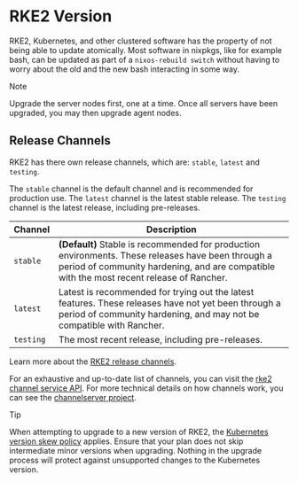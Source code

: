 # RKE2 Version

RKE2, Kubernetes, and other clustered software has the property of not being able to update atomically. Most software in nixpkgs, like for example bash, can be updated as part of a `nixos-rebuild switch` without having to worry about the old and the new bash interacting in some way.

> [!NOTE]
> Upgrade the server nodes first, one at a time. Once all servers have been upgraded, you may then upgrade agent nodes.

## Release Channels

RKE2 has there own release channels, which are: `stable`, `latest` and `testing`.

The `stable` channel is the default channel and is recommended for production use. The `latest` channel is the latest stable release. The `testing` channel is the latest release, including pre-releases.

| Channel   | Description                                                                                                                                                                                    |
| --------- | ---------------------------------------------------------------------------------------------------------------------------------------------------------------------------------------------- |
| `stable`  | **(Default)** Stable is recommended for production environments. These releases have been through a period of community hardening, and are compatible with the most recent release of Rancher. |
| `latest`  | Latest is recommended for trying out the latest features. These releases have not yet been through a period of community hardening, and may not be compatible with Rancher.                    |
| `testing` | The most recent release, including pre-releases.                                                                                                                                               |

Learn more about the [RKE2 release channels](https://docs.rke2.io/upgrade/manual_upgrade).

For an exhaustive and up-to-date list of channels, you can visit the [rke2 channel service API](https://update.rke2.io/v1-release/channels). For more technical details on how channels work, you can see the [channelserver project](https://github.com/rancher/channelserver).

> [!TIP]
> When attempting to upgrade to a new version of RKE2, the [Kubernetes version skew policy](https://kubernetes.io/docs/setup/release/version-skew-policy) applies. Ensure that your plan does not skip intermediate minor versions when upgrading. Nothing in the upgrade process will protect against unsupported changes to the Kubernetes version.
